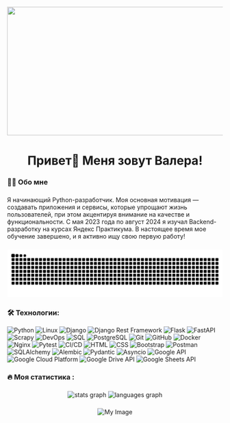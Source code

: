 <br clear="both">

<div align="center">
  <img height="300" width="600" src="https://user-images.githubusercontent.com/74038190/225813708-98b745f2-7d22-48cf-9150-083f1b00d6c9.gif"  />
</div>

###

<h1 align="center">Привет👋 Меня зовут Валера!</h1>

###

<h3 align="left">👩‍💻  Обо мне</h3>

###

<p align="left">Я начинающий Python-разработчик. Моя основная мотивация — создавать приложения и сервисы, которые упрощают жизнь пользователей, при этом акцентируя внимание на качестве и функциональности. С мая 2023 года по август 2024 я изучал Backend-разработку на курсах Яндекс Практикума. В настоящее время мое обучение завершено, и я активно ищу свою первую работу!

###

<p align="center">
 <img width="600" src="core/github-user-contribution.svg" alt="snake"/>
</p>

###

<h3 align="left">🛠 Технологии:</h3>

![Python](https://img.shields.io/badge/Python-3776AB?style=flat-square&logo=python&logoColor=white) 
![Linux](https://img.shields.io/badge/Linux-FCC624?style=flat-square&logo=linux&logoColor=black) 
![Django](https://img.shields.io/badge/Django-092E20?style=flat-square&logo=django&logoColor=white) 
![Django Rest Framework](https://img.shields.io/badge/DRF-3A8EBA?style=flat-square&logo=django&logoColor=white) 
![Flask](https://img.shields.io/badge/Flask-000000?style=flat-square&logo=flask&logoColor=white) 
![FastAPI](https://img.shields.io/badge/FastAPI-005571?style=flat-square&logo=fastapi&logoColor=white) 
![Scrapy](https://img.shields.io/badge/Scrapy-72B500?style=flat-square&logo=scrapy&logoColor=white) 
![DevOps](https://img.shields.io/badge/DevOps-000000?style=flat-square&logo=devops&logoColor=white) 
![SQL](https://img.shields.io/badge/SQL-4479A1?style=flat-square&logo=postgresql&logoColor=white) 
![PostgreSQL](https://img.shields.io/badge/PostgreSQL-4169E1?style=flat-square&logo=postgresql&logoColor=white) 
![Git](https://img.shields.io/badge/Git-F05032?style=flat-square&logo=git&logoColor=white) 
![GitHub](https://img.shields.io/badge/GitHub-181717?style=flat-square&logo=github&logoColor=white) 
![Docker](https://img.shields.io/badge/Docker-2496ED?style=flat-square&logo=docker&logoColor=white) 
![Nginx](https://img.shields.io/badge/Nginx-009639?style=flat-square&logo=nginx&logoColor=white) 
![Pytest](https://img.shields.io/badge/Pytest-0A2B36?style=flat-square&logo=pytest&logoColor=white) 
![CI/CD](https://img.shields.io/badge/CI/CD-0a8d8f?style=flat-square&logo=circleci&logoColor=white) 
![HTML](https://img.shields.io/badge/HTML-E34F26?style=flat-square&logo=html5&logoColor=white) 
![CSS](https://img.shields.io/badge/CSS-1572B6?style=flat-square&logo=css3&logoColor=white) 
![Bootstrap](https://img.shields.io/badge/Bootstrap-563D7C?style=flat-square&logo=bootstrap&logoColor=white) 
![Postman](https://img.shields.io/badge/Postman-FF6C37?style=flat-square&logo=postman&logoColor=white) 
![SQLAlchemy](https://img.shields.io/badge/SQLAlchemy-6CC24A?style=flat-square&logo=python&logoColor=white) 
![Alembic](https://img.shields.io/badge/Alembic-333333?style=flat-square&logo=python&logoColor=white) 
![Pydantic](https://img.shields.io/badge/Pydantic-1c1c1c?style=flat-square&logo=python&logoColor=white) 
![Asyncio](https://img.shields.io/badge/Asyncio-1c1c1c?style=flat-square&logo=python&logoColor=white) 
![Google API](https://img.shields.io/badge/Google_Api-E8711A?style=flat-square&logo=google&logoColor=white) 
![Google Cloud Platform](https://img.shields.io/badge/GCP-4285F4?style=flat-square&logo=google-cloud&logoColor=white) 
![Google Drive API](https://img.shields.io/badge/Google_Drive-0F9D58?style=flat-square&logo=google-drive&logoColor=white) 
![Google Sheets API](https://img.shields.io/badge/Google_Sheets-0F9D58?style=flat-square&logo=google-sheets&logoColor=white) 

###

<h3 align="left">🔥   Моя статистика :</h3>

###

<div align="center">
  <img src="https://github-readme-stats.vercel.app/api?username=valerashankorenko&hide_title=false&hide_rank=false&show_icons=true&include_all_commits=true&count_private=true&disable_animations=false&theme=dracula&locale=ru&hide_border=false&order=1" height="150" alt="stats graph">
  <img src="https://github-readme-stats.vercel.app/api/top-langs?username=valerashankorenko&locale=en&hide_title=false&layout=compact&card_width=320&langs_count=5&theme=dracula&hide_border=false&order=2" height="150" alt="languages graph">
</div>

###
<p align="center">
  <img src="https://komarev.com/ghpvc/?username=valerashankorenko&color=blueviolet&style=plastic" alt="My Image">
</p>

